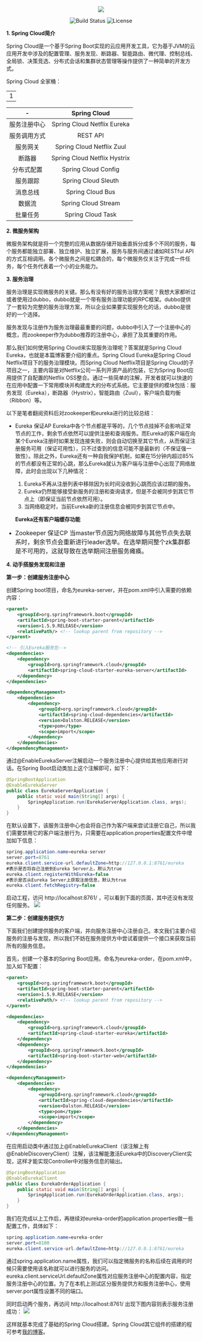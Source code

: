 <div align="center">
  <img src="https://image.ibb.co/fY9Lte/Spring_Logos_CLOUD_HOR.png"/>
	<br/>
	
  ![Build Status](https://img.shields.io/badge/build-passing-brightgreen.svg)
  ![License](https://img.shields.io/badge/license-MIT-blue.svg)
</div>

**1. Spring Cloud简介**

Spring Cloud是一个基于Spring Boot实现的云应用开发工具，它为基于JVM的云应用开发中涉及的配置管理、服务发现、断路器、智能路由、微代理、控制总线、全局锁、决策竞选、分布式会话和集群状态管理等操作提供了一种简单的开发方式。

Spring Cloud 全家桶：

<table width="100%">
<tr><td>1</td></tr>	
</table>

|  -  | Spring Cloud |
| :---: | :---: |
| 服务注册中心 | Spring Cloud Netflix Eureka |
| 服务调用方式 | REST API |
| 服务网关 | Spring Cloud Netflix Zuul |
| 断路器 | Spring Cloud Netflix Hystrix |
| 分布式配置 | Spring Cloud Config |
| 服务跟踪 | Spring Cloud Sleuth |
| 消息总线 | Spring Cloud Bus |
| 数据流 | Spring Cloud Stream |
| 批量任务 | Spring Cloud Task |

**2. 微服务架构**

微服务架构就是将一个完整的应用从数据存储开始垂直拆分成多个不同的服务，每个服务都能独立部署、独立维护、独立扩展，服务与服务间通过诸如RESTful API的方式互相调用。各个微服务之间是松耦合的，每个微服务仅关注于完成一件任务，每个任务代表着一个小的业务能力。

**3. 服务治理**

服务治理是实现微服务的关键。那么有没有好的服务治理方案呢？我想大家都听过或者使用过dubbo，dubbo就是一个带有服务治理功能的RPC框架。dubbo提供了一套较为完整的服务治理方案，所以企业如果要实现服务化的话，dubbo是很好的一个选择。

服务发现与注册作为服务治理最最重要的问题，dubbo中引入了一个注册中心的概念，而zookeeper作为dubbo推荐的注册中心，承担了及其重要的作用。

那么我们如何使用Spring Cloud来实现服务治理呢？答案就是Spring Cloud Eureka，也就是本篇博客要介绍的重点。Spring Cloud Eureka是Spring Cloud Netflix项目下的服务治理模块。而Spring Cloud Netflix项目是Spring Cloud的子项目之一，主要内容是对Netflix公司一系列开源产品的包装，它为Spring Boot应用提供了自配置的Netflix OSS整合。通过一些简单的注解，开发者就可以快速的在应用中配置一下常用模块并构建庞大的分布式系统。它主要提供的模块包括：服务发现（Eureka），断路器（Hystrix），智能路由（Zuul），客户端负载均衡（Ribbon）等。

以下是笔者翻阅资料后对zookeeper和eureka进行的比较总结：

* Eureka 保证AP
Eureka中各个节点都是平等的，几个节点挂掉不会影响正常节点的工作，剩余节点依然可以提供注册和查询服务。而Eureka的客户端在向某个Eureka注册时如果发现连接失败，则会自动切换至其它节点，从而保证注册服务可用（保证可用性），只不过查到的信息可能不是最新的（不保证强一致性）。除此之外，Eureka还有一种自我保护机制，如果在15分钟内超过85%的节点都没有正常的心跳，那么Eureka就认为客户端与注册中心出现了网络故障，此时会出现以下几种情况：
   1. Eureka不再从注册列表中移除因为长时间没收到心跳而应该过期的服务。
   2. Eureka仍然能够接受新服务的注册和查询请求，但是不会被同步到其它节点上（即保证当前节点依然可用）。
   3. 当网络稳定时，当前Eureka新的注册信息会被同步到其它节点中。

  **Eureka还有客户端缓存功能**

* <font size=3>Zookeeper 保证CP
当master节点因为网络故障与其他节点失去联系时，剩余节点会重新进行leader选举。在选举期间整个zk集群都是不可用的，这就导致在选举期间注册服务瘫痪。</font>


**4. 动手搭服务发现和注册**

**第一步：创建服务注册中心**

创建Spring boot项目，命名为eureka-server，并在pom.xml中引入需要的依赖内容：
```xml
<parent>
    <groupId>org.springframework.boot</groupId>
    <artifactId>spring-boot-starter-parent</artifactId>
    <version>1.5.9.RELEASE</version>
    <relativePath/> <!-- lookup parent from repository -->
</parent>

<!-- 引入Eureka服务包-->
<dependencies>
	<dependency>
	    <groupId>org.springframework.cloud</groupId>
	    <artifactId>spring-cloud-starter-eureka-server</artifactId>
	</dependency>
</dependencies>

<dependencyManagement>
    <dependencies>
        <dependency>
            <groupId>org.springframework.cloud</groupId>
            <artifactId>spring-cloud-dependencies</artifactId>
            <version>Dalston.RELEASE</version>
            <type>pom</type>
            <scope>import</scope>
        </dependency>
    </dependencies>
</dependencyManagement>
```

通过@EnableEurekaServer注解启动一个服务注册中心提供给其他应用进行对话。在Spring Boot启动类加上这个注解即可，如下：
```java
@SpringBootApplication
@EnableEurekaServer
public class EurekaServerApplication {
	public static void main(String[] args) {
		SpringApplication.run(EurekaServerApplication.class, args);
	}
}
```

在默认设置下，该服务注册中心也会将自己作为客户端来尝试注册它自己，所以我们需要禁用它的客户端注册行为，只需要在application.properties配置文件中增加如下信息：
```java
spring.application.name=eureka-server
server.port=8761
eureka.client.service-url.defaultZone=http://127.0.0.1:8761/eureka
#表示是否将自己注册到Eureka Server上，默认为true
eureka.client.registerWithEureka=false
#表示是否从Eureka Server上获取注册信息，默认为true
eureka.client.fetchRegistry=false
```

启动工程，访问 http://localhost:8761/ ，可以看到下面的页面，其中还没有发现任何服务。
![](https://preview.ibb.co/de5V7U/2018_09_29_4_34_31_2.png)

**第二步：创建服务提供方**

下面我们创建提供服务的客户端，并向服务注册中心注册自己。本文我们主要介绍服务的注册与发现，所以我们不妨在服务提供方中尝试着提供一个接口来获取当前所有的服务信息。

首先，创建一个基本的Spring Boot应用。命名为eureka-order，在pom.xml中，加入如下配置：
```xml
<parent>
    <groupId>org.springframework.boot</groupId>
    <artifactId>spring-boot-starter-parent</artifactId>
    <version>1.5.9.RELEASE</version>
    <relativePath/> <!-- lookup parent from repository -->
</parent>

<dependencies>
	<dependency>
	    <groupId>org.springframework.cloud</groupId>
	    <artifactId>spring-cloud-starter-eureka</artifactId>
	</dependency>
	<dependency>
        <groupId>org.springframework.boot</groupId>
        <artifactId>spring-boot-starter-web</artifactId>
    </dependency>
</dependencies>

<dependencyManagement>
    <dependencies>
        <dependency>
            <groupId>org.springframework.cloud</groupId>
            <artifactId>spring-cloud-dependencies</artifactId>
            <version>Dalston.RELEASE</version>
            <type>pom</type>
            <scope>import</scope>
        </dependency>
    </dependencies>
</dependencyManagement>
```

在应用启动类中通过加上@EnableEurekaClient（该注解上有@EnableDiscoveryClient）注解，该注解能激活Eureka中的DiscoveryClient实现，这样才能实现Controller中对服务信息的输出。
```java
@SpringBootApplication
@EnableEurekaClient
public class EurekaOrderApplication {
	public static void main(String[] args) {
		SpringApplication.run(EurekaOrderApplication.class, args);
	}
}
```

我们在完成以上工作后，再继续对eureka-order的application.properties做一些配置工作，具体如下：
```java
spring.application.name=eureka-order
server.port=8100
eureka.client.service-url.defaultZone=http://127.0.0.1:8761/eureka
```

通过spring.application.name属性，我们可以指定微服务的名称后续在调用的时候只需要使用该名称就可以进行服务的访问。eureka.client.serviceUrl.defaultZone属性对应服务注册中心的配置内容，指定服务注册中心的位置。为了在本机上测试区分服务提供方和服务注册中心，使用server.port属性设置不同的端口。

同时启动两个服务，再访问 http://localhost:8761/  出现下图内容则表示服务注册成功：
![](https://preview.ibb.co/kvyTu9/2018_09_29_4_53_47_2.png)

这样就基本完成了基础的Spring Cloud搭建。Spring Cloud其它组件的搭建的程可参考[我的博客](https://blog.csdn.net/weixin_36759405)。


